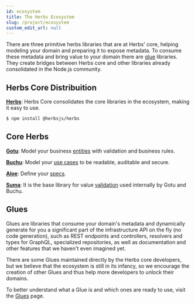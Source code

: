 ```yaml
---
id: ecosystem
title: The Herbs Ecosystem
slug: /project/ecosystem
custom_edit_url: null
---
```


There are three primitive herbs libraries that are at Herbs' core, helping modeling your domain and preparing it to expose metadata. To consume these metadata and bring value to your domain there are [glue](/docs/glues) libraries. They create bridges between Herbs core and other libraries already consolidated in the Node.js community.

## Herbs Core Distribuition

[**Herbs**](https://github.com/herbsjs/herbs): Herbs Core consolidates the core libraries in the ecosystem, making it easy to use.

```bash
$ npm install @herbsjs/herbs 
```

## Core Herbs

[**Gotu**](https://github.com/herbsjs/gotu): Model your business [entities](/docs/entity/getting-started) with validation and business rules.

[**Buchu**](https://github.com/herbsjs/buchu): Model your [use cases](/docs/usecase/getting-started) to be readable, auditable and secure.

[**Aloe**](https://github.com/herbsjs/aloe): Define your [specs](/docs/specs/getting-started).

[**Suma**](https://github.com/herbsjs/suma): It is the base library for value [validation](/docs/validation/validations.md) used internally by Gotu and Buchu.

## Glues

Glues are libraries that consume your domain's metadata and dynamically generate for you a significant part of the infrastructure API on the fly (no code generation), such as REST endpoints and controllers, resolvers and types for GraphQL, specialized repositories, as well as documentation and other features that we haven't even imagined yet.

There are some Glues maintained directly by the Herbs core developers, but we believe that the ecosystem is still in its infancy, so we encourage the creation of other Glues and thus help more developers to unlock their domains.

To better understand what a Glue is and which ones are ready to use, visit the [Glues](/docs/glues) page.
